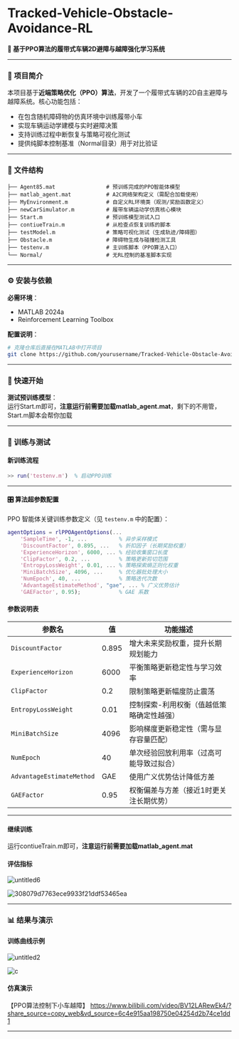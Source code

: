 # Tracked-Vehicle-Obstacle-Avoidance-RL  
**🚀 基于PPO算法的履带式车辆2D避障与越障强化学习系统**  


---

### 📌 项目简介  
本项目基于**近端策略优化（PPO）算法**，开发了一个履带式车辆的2D自主避障与越障系统。核心功能包括：  
- 在包含随机障碍物的仿真环境中训练履带小车  
- 实现车辆运动学建模与实时避障决策  
- 支持训练过程中断恢复与策略可视化测试  
- 提供纯脚本控制基准（Normal目录）用于对比验证  

---

### 📁 文件结构  
```  
├── Agent85.mat                # 预训练完成的PPO智能体模型  
├── matlab_agent.mat           # A2C网络架构定义（需配合加载使用）  
├── MyEnvironment.m            # 自定义RL环境类（观测/奖励函数定义）  
├── newCarSimulator.m          # 履带车辆运动学仿真核心模块  
├── Start.m                    # 预训练模型测试入口  
├── contiueTrain.m             # 从检查点恢复训练的脚本  
├── testModel.m                # 策略可视化测试（生成轨迹/障碍图）  
├── Obstacle.m                 # 障碍物生成与碰撞检测工具  
├── testenv.m                  # 主训练脚本（PPO算法入口）  
└── Normal/                    # 无RL控制的基准脚本实现  
```  

---

### ⚙️ 安装与依赖  
**必需环境**：  
- MATLAB 2024a  
- Reinforcement Learning Toolbox  

**配置说明**：  
```bash  
# 克隆仓库后直接在MATLAB中打开项目  
git clone https://github.com/yourusername/Tracked-Vehicle-Obstacle-Avoidance-RL.git  
```  

---

### 🚦 快速开始  
**测试预训练模型**：  
运行Start.m即可，**注意运行前需要加载matlab_agent.mat**，剩下的不用管，Start.m脚本会帮你加载

---

### 🧠 训练与测试  
#### 新训练流程  
```matlab  
>> run('testenv.m')  % 启动PPO训练  
```  
---

#### 🎛️ 算法超参数配置  
PPO 智能体关键训练参数定义（见 `testenv.m` 中的配置）：  
```matlab  
agentOptions = rlPPOAgentOptions(...
    'SampleTime', -1, ...          % 异步采样模式  
    'DiscountFactor', 0.895, ...   % 折扣因子（长期奖励权重）
    'ExperienceHorizon', 6000, ... % 经验收集窗口长度  
    'ClipFactor', 0.2, ...         % 策略更新剪切范围  
    'EntropyLossWeight', 0.01, ... % 策略探索熵正则化权重  
    'MiniBatchSize', 4096, ...     % 优化器批处理大小  
    'NumEpoch', 40, ...            % 策略迭代次数  
    'AdvantageEstimateMethod', "gae", ... % 广义优势估计  
    'GAEFactor', 0.95);            % GAE 系数  
```  

#### 参数说明表  
| 参数名                  | 值     | 功能描述                                                                 |  
|-------------------------|--------|--------------------------------------------------------------------------|  
| `DiscountFactor`        | 0.895  | 增大未来奖励权重，提升长期规划能力                                       |  
| `ExperienceHorizon`     | 6000   | 平衡策略更新稳定性与学习效率                                             |  
| `ClipFactor`            | 0.2    | 限制策略更新幅度防止震荡                                                 |  
| `EntropyLossWeight`     | 0.01   | 控制探索-利用权衡（值越低策略确定性越强）                                |  
| `MiniBatchSize`         | 4096   | 影响梯度更新稳定性（需与显存容量匹配）                                   |  
| `NumEpoch`              | 40     | 单次经验回放利用率（过高可能导致过拟合）                                 |  
| `AdvantageEstimateMethod` | GAE   | 使用广义优势估计降低方差                                                 |  
| `GAEFactor`             | 0.95   | 权衡偏差与方差（接近1时更关注长期优势）                                  |  

---


#### 继续训练  
运行contiueTrain.m即可，**注意运行前需要加载matlab_agent.mat**
#### 评估指标  
![untitled6](https://github.com/user-attachments/assets/abb26fb0-a8a1-4519-aaf5-dd262814ec77)

![308079d7763ece9933f21ddf53465ea](https://github.com/user-attachments/assets/6d69f3c6-808a-46cb-a38f-bba9ac214c07)

---

### 📊 结果与演示  
#### 训练曲线示例  
![untitled2](https://github.com/user-attachments/assets/4cc7c427-4a68-42cb-89c6-5b4a18ed8e3d)

![c](https://github.com/user-attachments/assets/6a2cc585-b2b9-4070-9192-200d4f806421)


#### 仿真演示  

【PPO算法控制下小车越障】 https://www.bilibili.com/video/BV12LARewEk4/?share_source=copy_web&vd_source=6c4e915aa198750e04254d2b74ce1dd1

---
